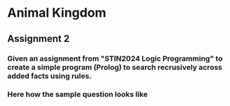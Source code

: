 # Animal Kingdom 
## Assignment 2

### Given an assignment from "STIN2024 Logic Programming" to create a simple program (Prolog) to search recrusively across added facts using rules. 

### Here how the sample question looks like 

 
